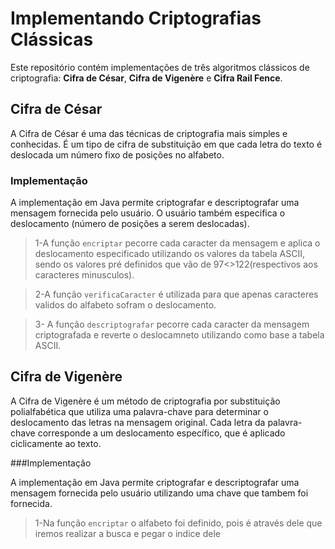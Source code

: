 # Implementando Criptografias Clássicas

Este repositório contém implementações de três algoritmos clássicos de criptografia: **Cifra de César**, **Cifra de Vigenère** e **Cifra Rail Fence**.

## Cifra de César

A Cifra de César é uma das técnicas de criptografia mais simples e conhecidas. É um tipo de cifra de substituição em que cada letra do texto é deslocada um número fixo de posições no alfabeto.

### Implementação

A implementação em Java permite criptografar e descriptografar uma mensagem fornecida pelo usuário. O usuário também especifica o deslocamento (número de posições a serem deslocadas). 

> 1-A função `encriptar` pecorre cada caracter da mensagem e aplica o deslocamento especificado utilizando os valores da tabela ASCII, sendo os valores pré definidos que vão de 97<>122(respectivos aos caracteres minusculos).

> 2-A função `verificaCaracter` é utilizada para que apenas caracteres validos do alfabeto sofram o deslocamento.

> 3- A função `descriptografar` pecorre cada caracter da mensagem criptografada e reverte o deslocamneto utilizando como base a tabela ASCII.

##

  ## Cifra de Vigenère
  
A Cifra de Vigenère é um método de criptografia por substituição polialfabética que utiliza uma palavra-chave para determinar o deslocamento das letras na mensagem original. Cada letra da palavra-chave corresponde a um deslocamento específico, que é aplicado ciclicamente ao texto.

###Implementação

A implementação em Java permite criptografar e descriptografar uma mensagem fornecida pelo usuário utilizando uma chave que tambem foi fornecida.

> 1-Na função `encriptar` o alfabeto foi definido, pois é através dele que iremos realizar a busca e pegar o indice dele
